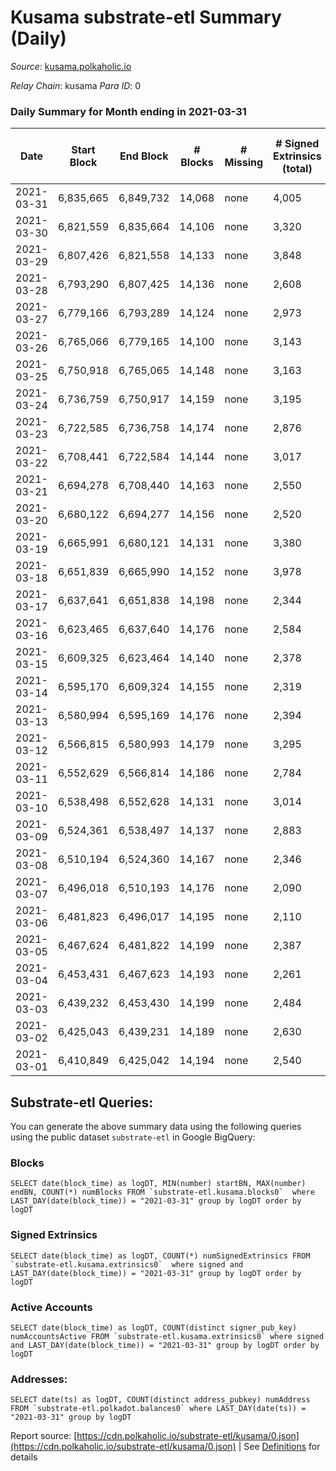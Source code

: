 # Kusama substrate-etl Summary (Daily)

_Source_: [kusama.polkaholic.io](https://kusama.polkaholic.io)

*Relay Chain*: kusama
*Para ID*: 0



### Daily Summary for Month ending in 2021-03-31


| Date | Start Block | End Block | # Blocks | # Missing | # Signed Extrinsics (total) | # Active Accounts | # Addresses with Balances | # Events | # Transfers | # XCM Transfers In | # XCM Transfers Out |
| ---- | ----------- | --------- | -------- | --------- | --------------------------- | ----------------- | ------------------------- | -------- | ----------- | ------------------ | ------------------- |
| 2021-03-31 | 6,835,665 | 6,849,732 | 14,068 | none  | 4,005 | 1,334 | 44,932 | 80,351 | 2,197 ($45,027,178.68) |   |   |
| 2021-03-30 | 6,821,559 | 6,835,664 | 14,106 | none  | 3,320 | 1,210 |  | 77,582 | 1,387 ($49,859,004.63) |   |   |
| 2021-03-29 | 6,807,426 | 6,821,558 | 14,133 | none  | 3,848 | 1,490 |  | 83,509 | 2,100 ($48,356,581.44) |   |   |
| 2021-03-28 | 6,793,290 | 6,807,425 | 14,136 | none  | 2,608 | 1,043 |  | 74,144 | 1,150 ($29,173,098.68) |   |   |
| 2021-03-27 | 6,779,166 | 6,793,289 | 14,124 | none  | 2,973 | 1,076 |  | 77,649 | 1,588 ($48,026,327.89) |   |   |
| 2021-03-26 | 6,765,066 | 6,779,165 | 14,100 | none  | 3,143 | 1,274 |  | 77,198 | 1,558 ($20,585,222.06) |   |   |
| 2021-03-25 | 6,750,918 | 6,765,065 | 14,148 | none  | 3,163 | 1,138 |  | 80,690 | 1,698 ($92,632,242.99) |   |   |
| 2021-03-24 | 6,736,759 | 6,750,917 | 14,159 | none  | 3,195 | 1,254 |  | 75,347 | 1,895 ($49,640,569.80) |   |   |
| 2021-03-23 | 6,722,585 | 6,736,758 | 14,174 | none  | 2,876 | 1,154 |  | 75,673 | 1,521 ($21,511,045.09) |   |   |
| 2021-03-22 | 6,708,441 | 6,722,584 | 14,144 | none  | 3,017 | 1,216 |  | 80,508 | 1,387 ($37,461,834.59) |   |   |
| 2021-03-21 | 6,694,278 | 6,708,440 | 14,163 | none  | 2,550 | 986 |  | 71,660 | 1,023 ($8,131,133.76) |   |   |
| 2021-03-20 | 6,680,122 | 6,694,277 | 14,156 | none  | 2,520 | 1,000 |  | 73,700 | 1,027 ($20,862,473.13) |   |   |
| 2021-03-19 | 6,665,991 | 6,680,121 | 14,131 | none  | 3,380 | 1,254 |  | 89,494 | 1,479 ($23,850,778.30) |   |   |
| 2021-03-18 | 6,651,839 | 6,665,990 | 14,152 | none  | 3,978 | 1,219 |  | 79,074 | 2,415 ($67,438,748.39) |   |   |
| 2021-03-17 | 6,637,641 | 6,651,838 | 14,198 | none  | 2,344 | 964 |  | 73,772 | 911 ($30,970,965.92) |   |   |
| 2021-03-16 | 6,623,465 | 6,637,640 | 14,176 | none  | 2,584 | 996 |  | 72,167 | 1,012 ($15,973,854.50) |   |   |
| 2021-03-15 | 6,609,325 | 6,623,464 | 14,140 | none  | 2,378 | 947 |  | 73,379 | 931 ($16,813,152.82) |   |   |
| 2021-03-14 | 6,595,170 | 6,609,324 | 14,155 | none  | 2,319 | 908 |  | 72,417 | 752 ($14,689,888.74) |   |   |
| 2021-03-13 | 6,580,994 | 6,595,169 | 14,176 | none  | 2,394 | 954 |  | 78,948 | 875 ($27,927,000.81) |   |   |
| 2021-03-12 | 6,566,815 | 6,580,993 | 14,179 | none  | 3,295 | 933 |  | 76,199 | 1,502 ($29,459,540.28) |   |   |
| 2021-03-11 | 6,552,629 | 6,566,814 | 14,186 | none  | 2,784 | 977 |  | 73,793 | 1,054 ($57,242,165.48) |   |   |
| 2021-03-10 | 6,538,498 | 6,552,628 | 14,131 | none  | 3,014 | 1,089 |  | 75,059 | 1,253 ($41,604,216.82) |   |   |
| 2021-03-09 | 6,524,361 | 6,538,497 | 14,137 | none  | 2,883 | 979 |  | 81,947 | 1,185 ($34,187,148.72) |   |   |
| 2021-03-08 | 6,510,194 | 6,524,360 | 14,167 | none  | 2,346 | 932 |  | 71,132 | 863 ($14,788,696.92) |   |   |
| 2021-03-07 | 6,496,018 | 6,510,193 | 14,176 | none  | 2,090 | 842 |  | 67,966 | 776 ($21,024,817.01) |   |   |
| 2021-03-06 | 6,481,823 | 6,496,017 | 14,195 | none  | 2,110 | 865 |  | 69,887 | 735 ($13,076,399.66) |   |   |
| 2021-03-05 | 6,467,624 | 6,481,822 | 14,199 | none  | 2,387 | 861 |  | 70,503 | 1,033 ($34,478,620.80) |   |   |
| 2021-03-04 | 6,453,431 | 6,467,623 | 14,193 | none  | 2,261 | 948 |  | 68,729 | 865 ($21,001,810.85) |   |   |
| 2021-03-03 | 6,439,232 | 6,453,430 | 14,199 | none  | 2,484 | 978 |  | 78,460 | 999 ($22,362,729.93) |   |   |
| 2021-03-02 | 6,425,043 | 6,439,231 | 14,189 | none  | 2,630 | 1,036 |  | 73,692 | 916 ($33,767,718.99) |   |   |
| 2021-03-01 | 6,410,849 | 6,425,042 | 14,194 | none  | 2,540 | 1,005 |  | 76,639 | 954 ($20,263,965.83) |   |   |

## Substrate-etl Queries:
You can generate the above summary data using the following queries using the public dataset `substrate-etl` in Google BigQuery:


### Blocks
```
SELECT date(block_time) as logDT, MIN(number) startBN, MAX(number) endBN, COUNT(*) numBlocks FROM `substrate-etl.kusama.blocks0`  where LAST_DAY(date(block_time)) = "2021-03-31" group by logDT order by logDT
```


### Signed Extrinsics
```
SELECT date(block_time) as logDT, COUNT(*) numSignedExtrinsics FROM `substrate-etl.kusama.extrinsics0`  where signed and LAST_DAY(date(block_time)) = "2021-03-31" group by logDT order by logDT
```


### Active Accounts
```
SELECT date(block_time) as logDT, COUNT(distinct signer_pub_key) numAccountsActive FROM `substrate-etl.kusama.extrinsics0` where signed and LAST_DAY(date(block_time)) = "2021-03-31" group by logDT order by logDT
```


### Addresses:
```
SELECT date(ts) as logDT, COUNT(distinct address_pubkey) numAddress FROM `substrate-etl.polkadot.balances0` where LAST_DAY(date(ts)) = "2021-03-31" group by logDT
```



Report source: [https://cdn.polkaholic.io/substrate-etl/kusama/0.json](https://cdn.polkaholic.io/substrate-etl/kusama/0.json) | See [Definitions](/DEFINITIONS.md) for details
